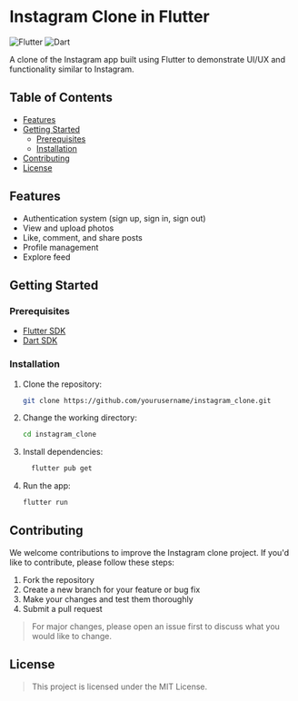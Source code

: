 # Instagram Clone in Flutter

![Flutter](https://img.shields.io/badge/Flutter-2.0.0-blue.svg)
![Dart](https://img.shields.io/badge/Dart-2.12.0-green.svg)

A clone of the Instagram app built using Flutter to demonstrate UI/UX and functionality similar to Instagram.

## Table of Contents

- [Features](#features)
- [Getting Started](#getting-started)
  - [Prerequisites](#prerequisites)
  - [Installation](#installation)
- [Contributing](#contributing)
- [License](#license)

## Features

- Authentication system (sign up, sign in, sign out)
- View and upload photos
- Like, comment, and share posts
- Profile management
- Explore feed

## Getting Started

### Prerequisites

- [Flutter SDK](https://flutter.dev/docs/get-started/install)
- [Dart SDK](https://dart.dev/get-dart)

### Installation

1. Clone the repository:

   ```bash
   git clone https://github.com/yourusername/instagram_clone.git

2. Change the working directory:

   ```bash
   cd instagram_clone

3. Install dependencies:

   ```bash
     flutter pub get

4. Run the app:
  
   ```bash
   flutter run

## Contributing

We welcome contributions to improve the Instagram clone project. If you'd like to contribute, please follow these steps:

1. Fork the repository
2. Create a new branch for your feature or bug fix
3. Make your changes and test them thoroughly
4. Submit a pull request

> For major changes, please open an issue first to discuss what you would like to change.

## License

> This project is licensed under the MIT License.
